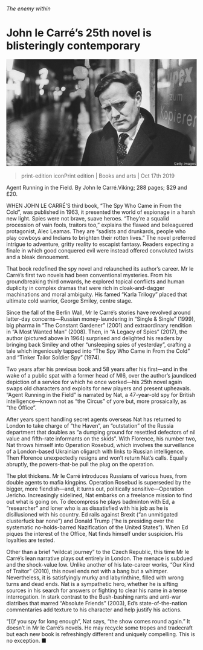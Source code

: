 ###### The enemy within

# John le Carré’s 25th novel is blisteringly contemporary 

![image](images/20191019_bkp008.jpg) 

> print-edition iconPrint edition | Books and arts | Oct 17th 2019 

Agent Running in the Field. By John le Carré.Viking; 288 pages; $29 and £20. 

WHEN JOHN LE CARRÉ’S third book, “The Spy Who Came in From the Cold”, was published in 1963, it presented the world of espionage in a harsh new light. Spies were not brave, suave heroes. “They’re a squalid procession of vain fools, traitors too,” explains the flawed and beleaguered protagonist, Alec Leamas. They are “sadists and drunkards, people who play cowboys and Indians to brighten their rotten lives.” The novel preferred intrigue to adventure, gritty reality to escapist fantasy. Readers expecting a finale in which good conquered evil were instead offered convoluted twists and a bleak denouement. 

That book redefined the spy novel and relaunched its author’s career. Mr le Carré’s first two novels had been conventional mysteries. From his groundbreaking third onwards, he explored topical conflicts and human duplicity in complex dramas that were rich in cloak-and-dagger machinations and moral ambiguity. His famed “Karla Trilogy” placed that ultimate cold warrior, George Smiley, centre stage. 

Since the fall of the Berlin Wall, Mr le Carré’s stories have revolved around latter-day concerns—Russian money-laundering in “Single & Single” (1999), big pharma in “The Constant Gardener” (2001) and extraordinary rendition in “A Most Wanted Man” (2008). Then, in “A Legacy of Spies” (2017), the author (pictured above in 1964) surprised and delighted his readers by bringing back Smiley and other “unsleeping spies of yesterday”, crafting a tale which ingeniously tapped into “The Spy Who Came in From the Cold” and “Tinker Tailor Soldier Spy” (1974). 

Two years after his previous book and 58 years after his first—and in the wake of a public spat with a former head of MI6, over the author’s jaundiced depiction of a service for which he once worked—his 25th novel again swaps old characters and exploits for new players and present upheavals. “Agent Running in the Field” is narrated by Nat, a 47-year-old spy for British intelligence—known not as “the Circus” of yore but, more prosaically, as “the Office”. 

After years spent handling secret agents overseas Nat has returned to London to take charge of “the Haven”, an “outstation” of the Russia department that doubles as “a dumping ground for resettled defectors of nil value and fifth-rate informants on the skids”. With Florence, his number two, Nat throws himself into Operation Rosebud, which involves the surveillance of a London-based Ukrainian oligarch with links to Russian intelligence. Then Florence unexpectedly resigns and won’t return Nat’s calls. Equally abruptly, the powers-that-be pull the plug on the operation. 

The plot thickens. Mr le Carré introduces Russians of various hues, from double agents to mafia kingpins. Operation Rosebud is superseded by the bigger, more fiendish—and, it turns out, politically sensitive—Operation Jericho. Increasingly sidelined, Nat embarks on a freelance mission to find out what is going on. To decompress he plays badminton with Ed, a “researcher” and loner who is as dissatisfied with his job as he is disillusioned with his country. Ed rails against Brexit (“an unmitigated clusterfuck bar none”) and Donald Trump (“he is presiding over the systematic no-holds-barred Nazification of the United States”). When Ed piques the interest of the Office, Nat finds himself under suspicion. His loyalties are tested. 

Other than a brief “wildcat journey” to the Czech Republic, this time Mr le Carré’s lean narrative plays out entirely in London. The menace is subdued and the shock-value low. Unlike another of his late-career works, “Our Kind of Traitor” (2010), this novel ends not with a bang but a whimper. Nevertheless, it is satisfyingly murky and labyrinthine, filled with wrong turns and dead ends. Nat is a sympathetic hero, whether he is sifting sources in his search for answers or fighting to clear his name in a tense interrogation. In stark contrast to the Bush-bashing rants and anti-war diatribes that marred “Absolute Friends” (2003), Ed’s state-of-the-nation commentaries add texture to his character and help justify his actions. 

“[I]f you spy for long enough”, Nat says, “the show comes round again.” It doesn’t in Mr le Carré’s novels. He may recycle some tropes and tradecraft but each new book is refreshingly different and uniquely compelling. This is no exception. ■ 


